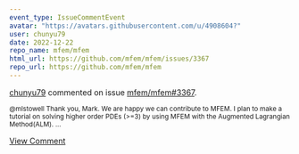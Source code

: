 ```yaml
---
event_type: IssueCommentEvent
avatar: "https://avatars.githubusercontent.com/u/4908604?"
user: chunyu79
date: 2022-12-22
repo_name: mfem/mfem
html_url: https://github.com/mfem/mfem/issues/3367
repo_url: https://github.com/mfem/mfem
---
```


<a href='https://github.com/chunyu79' target='_blank'>chunyu79</a> commented on issue <a href='https://github.com/mfem/mfem/issues/3367' target='_blank'>mfem/mfem#3367</a>.

<small>@mlstowell Thank you, Mark. We are happy we can contribute to MFEM.  I plan to make a tutorial on solving higher order PDEs (>=3) by using MFEM with the Augmented Lagrangian Method(ALM). ...</small>

<a href='https://github.com/mfem/mfem/issues/3367' target='_blank'>View Comment</a>